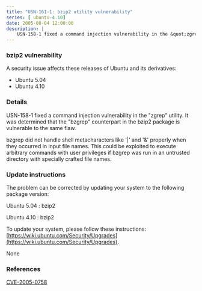 ```yaml
---
title: "USN-161-1: bzip2 utility vulnerability"
series: [ ubuntu-4.10]
date: 2005-08-04 12:00:00
description: |
    USN-158-1 fixed a command injection vulnerability in the &quot;zgrep&quot; utility. It was determined that the &quot;bzgrep&quot; counterpart in the bzip2 package is vulnerable to the same flaw.
--- 
```

 
### bzip2 vulnerability

A security issue affects these releases of Ubuntu and its derivatives:

* Ubuntu 5.04
* Ubuntu 4.10

### Details

USN-158-1 fixed a command injection vulnerability in the &quot;zgrep&quot; utility. It was determined that the &quot;bzgrep&quot; counterpart in the bzip2 package is vulnerable to the same flaw.

bzgrep did not handle shell metacharacters like &#39;|&#39; and &#39;&amp;&#39; properly when they occurred in input file names. This could be exploited to execute arbitrary commands with user privileges if bzgrep was run in an untrusted directory with specially crafted file names.

### Update instructions

The problem can be corrected by updating your system to the following package version:

Ubuntu 5.04
 : bzip2 

Ubuntu 4.10
 : bzip2 

To update your system, please follow these instructions: [https://wiki.ubuntu.com/Security/Upgrades](https://wiki.ubuntu.com/Security/Upgrades).

None

### References

 [CVE-2005-0758](http://people.ubuntu.com/~ubuntu-security/cve/CVE-2005-0758)
 
